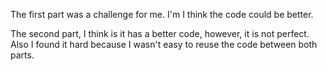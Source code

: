 The first part was a challenge for me. I'm I think the code could be better.

The second part, I think is it has a better code, however, it is not perfect. Also I found it hard because I wasn't easy to reuse the code between both parts.

